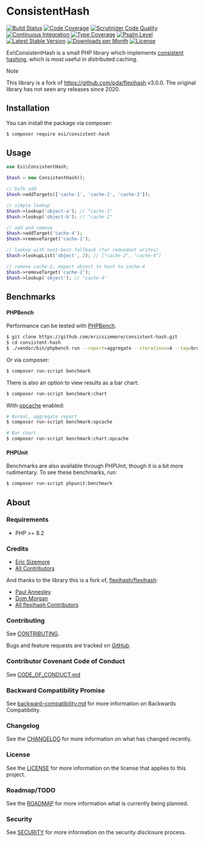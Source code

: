 # ConsistentHash

[![Build Status](https://scrutinizer-ci.com/g/ericsizemore/consistent-hash/badges/build.png?b=main)](https://scrutinizer-ci.com/g/ericsizemore/consistent-hash/build-status/main)
[![Code Coverage](https://scrutinizer-ci.com/g/ericsizemore/consistent-hash/badges/coverage.png?b=main)](https://scrutinizer-ci.com/g/ericsizemore/consistent-hash/?branch=main)
[![Scrutinizer Code Quality](https://scrutinizer-ci.com/g/ericsizemore/consistent-hash/badges/quality-score.png?b=main)](https://scrutinizer-ci.com/g/ericsizemore/consistent-hash/?branch=main)
[![Continuous Integration](https://github.com/ericsizemore/consistent-hash/actions/workflows/continuous-integration.yml/badge.svg)](https://github.com/ericsizemore/consistent-hash/actions/workflows/continuous-integration.yml)
[![Type Coverage](https://shepherd.dev/github/ericsizemore/consistent-hash/coverage.svg)](https://shepherd.dev/github/ericsizemore/consistent-hash)
[![Psalm Level](https://shepherd.dev/github/ericsizemore/consistent-hash/level.svg)](https://shepherd.dev/github/ericsizemore/consistent-hash)
[![Latest Stable Version](https://img.shields.io/packagist/v/esi/consistent-hash.svg)](https://packagist.org/packages/esi/consistent-hash)
[![Downloads per Month](https://img.shields.io/packagist/dm/esi/consistent-hash.svg)](https://packagist.org/packages/esi/consistent-hash)
[![License](https://img.shields.io/packagist/l/esi/consistent-hash.svg)](https://packagist.org/packages/esi/consistent-hash)

Esi\ConsistentHash is a small PHP library which implements [consistent hashing](https://en.wikipedia.org/wiki/Consistent_hashing), which is most useful in distributed caching.

> [!NOTE]
> This library is a fork of https://github.com/pda/flexihash v3.0.0. The original library has not seen any releases since 2020.

## Installation

You can install the package via composer:

```bash
$ composer require esi/consistent-hash
```

## Usage

```php
use Esi\ConsistentHash;

$hash = new ConsistentHash();

// bulk add
$hash->addTargets(['cache-1', 'cache-2', 'cache-3']);

// simple lookup
$hash->lookup('object-a'); // "cache-1"
$hash->lookup('object-b'); // "cache-2"

// add and remove
$hash->addTarget('cache-4');
$hash->removeTarget('cache-1');

// lookup with next-best fallback (for redundant writes)
$hash->lookupList('object', 2); // ["cache-2", "cache-4"]

// remove cache-2, expect object to hash to cache-4
$hash->removeTarget('cache-2');
$hash->lookup('object'); // "cache-4"
```

## Benchmarks

#### PHPBench
Performance can be tested with [PHPBench](https://phpbench.readthedocs.io).

```bash
$ git clone https://github.com/ericsizemore/consistent-hash.git
$ cd consistent-hash
$ ./vendor/bin/phpbench run --report=aggregate --iterations=4 --tag=branch_main
```

Or via composer:

```bash
$ composer run-script benchmark
```

There is also an option to view results as a bar chart:

```bash
$ composer run-script benchmark:chart
```

With [opcache](https://www.php.net/manual/en/book.opcache.php) enabled:

```bash
# Normal, aggregate report
$ composer run-script benchmark:opcache

# Bar chart
$ composer run-script benchmark:chart:opcache
```

#### PHPUnit
Benchmarks are also available through PHPUnit, though it is a bit more rudimentary. To see these benchmarks, run:

```bash
$ composer run-script phpunit:benchmark
```

## About

### Requirements

* PHP >= 8.2

### Credits

- [Eric Sizemore](https://github.com/ericsizemore)
- [All Contributors](https://github.com/ericsizemore/consistent-hash/contributors)

And thanks to the library this is a fork of, [flexihash/flexihash](https://github.com/pda/flexihash):

- [Paul Annesley](https://github.com/pda)
- [Dom Morgan](https://github.com/dmnc)
- [All flexihash Contributors](https://github.com/pda/flexihash/graphs/contributors)


### Contributing

See [CONTRIBUTING](./CONTRIBUTING.md).

Bugs and feature requests are tracked on [GitHub](https://github.com/ericsizemore/consistent-hash/issues).

### Contributor Covenant Code of Conduct

See [CODE_OF_CONDUCT.md](./CODE_OF_CONDUCT.md)

### Backward Compatibility Promise

See [backward-compatibility.md](./backward-compatibility.md) for more information on Backwards Compatibility.

### Changelog

See the [CHANGELOG](./CHANGELOG.md) for more information on what has changed recently.

### License

See the [LICENSE](./LICENSE) for more information on the license that applies to this project.

### Roadmap/TODO

See the [ROADMAP](./ROADMAP.md) for more information what is currently being planned.

### Security

See [SECURITY](./SECURITY.md) for more information on the security disclosure process.

